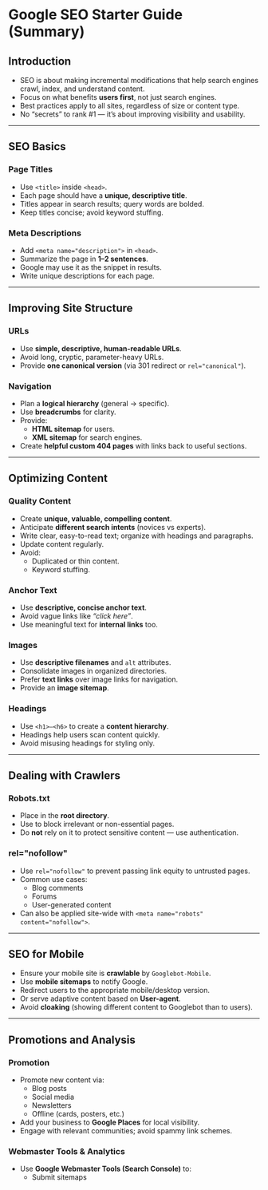 # Google SEO Starter Guide (Summary)

## Introduction
- SEO is about making incremental modifications that help search engines crawl, index, and understand content.
- Focus on what benefits **users first**, not just search engines.
- Best practices apply to all sites, regardless of size or content type.
- No “secrets” to rank #1 — it’s about improving visibility and usability.

---

## SEO Basics

### Page Titles
- Use `<title>` inside `<head>`.
- Each page should have a **unique, descriptive title**.
- Titles appear in search results; query words are bolded.
- Keep titles concise; avoid keyword stuffing.

### Meta Descriptions
- Add `<meta name="description">` in `<head>`.
- Summarize the page in **1–2 sentences**.
- Google may use it as the snippet in results.
- Write unique descriptions for each page.

---

## Improving Site Structure

### URLs
- Use **simple, descriptive, human-readable URLs**.
- Avoid long, cryptic, parameter-heavy URLs.
- Provide **one canonical version** (via 301 redirect or `rel="canonical"`).

### Navigation
- Plan a **logical hierarchy** (general → specific).
- Use **breadcrumbs** for clarity.
- Provide:
  - **HTML sitemap** for users.
  - **XML sitemap** for search engines.
- Create **helpful custom 404 pages** with links back to useful sections.

---

## Optimizing Content

### Quality Content
- Create **unique, valuable, compelling content**.
- Anticipate **different search intents** (novices vs experts).
- Write clear, easy-to-read text; organize with headings and paragraphs.
- Update content regularly.
- Avoid:
  - Duplicated or thin content.
  - Keyword stuffing.

### Anchor Text
- Use **descriptive, concise anchor text**.
- Avoid vague links like *“click here”*.
- Use meaningful text for **internal links** too.

### Images
- Use **descriptive filenames** and `alt` attributes.
- Consolidate images in organized directories.
- Prefer **text links** over image links for navigation.
- Provide an **image sitemap**.

### Headings
- Use `<h1>–<h6>` to create a **content hierarchy**.
- Headings help users scan content quickly.
- Avoid misusing headings for styling only.

---

## Dealing with Crawlers

### Robots.txt
- Place in the **root directory**.
- Use to block irrelevant or non-essential pages.
- Do **not** rely on it to protect sensitive content — use authentication.

### rel="nofollow"
- Use `rel="nofollow"` to prevent passing link equity to untrusted pages.
- Common use cases:
  - Blog comments
  - Forums
  - User-generated content
- Can also be applied site-wide with `<meta name="robots" content="nofollow">`.

---

## SEO for Mobile

- Ensure your mobile site is **crawlable** by `Googlebot-Mobile`.
- Use **mobile sitemaps** to notify Google.
- Redirect users to the appropriate mobile/desktop version.
- Or serve adaptive content based on **User-agent**.
- Avoid **cloaking** (showing different content to Googlebot than to users).

---

## Promotions and Analysis

### Promotion
- Promote new content via:
  - Blog posts
  - Social media
  - Newsletters
  - Offline (cards, posters, etc.)
- Add your business to **Google Places** for local visibility.
- Engage with relevant communities; avoid spammy link schemes.

### Webmaster Tools & Analytics
- Use **Google Webmaster Tools (Search Console)** to:
  - Submit sitemaps

